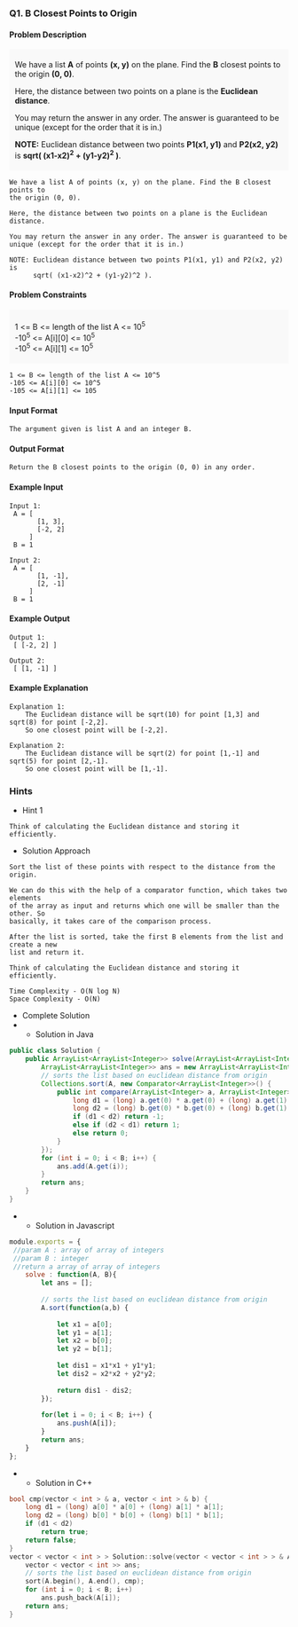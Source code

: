 ### Q1. B Closest Points to Origin
#### Problem Description
<div style="background-color: #f9f9f9; padding: 5px 10px;">
    <p>We have a list <strong>A</strong> of points <strong>(x, y)</strong> 
    on the plane. Find the <strong>B</strong> closest points to the origin 
    <strong>(0, 0)</strong>.</p>
    <p>Here, the distance between two points on a plane is the <strong>Euclidean 
    distance</strong>.</p>
    <p>You may return the answer in any order. The answer is guaranteed to 
    be unique (except for the order that it is in.)</p>
    <p><strong>NOTE:</strong> Euclidean distance between two points 
    <strong>P1(x1, y1)</strong> and <strong>P2(x2, y2)</strong> is 
    <strong>sqrt( (x1-x2)<sup>2</sup> + (y1-y2)<sup>2</sup> )</strong>.</p>
</div>

```text
We have a list A of points (x, y) on the plane. Find the B closest points to 
the origin (0, 0).

Here, the distance between two points on a plane is the Euclidean distance.

You may return the answer in any order. The answer is guaranteed to be 
unique (except for the order that it is in.)

NOTE: Euclidean distance between two points P1(x1, y1) and P2(x2, y2) is 
      sqrt( (x1-x2)^2 + (y1-y2)^2 ).
```
#### Problem Constraints
<div style="background-color: #f9f9f9; padding: 5px 10px;">
    <p>1 &lt;= B &lt;= length of the list A &lt;= 10<sup>5</sup><br> 
    -10<sup>5</sup> &lt;= A[i][0] &lt;= 10<sup>5</sup><br> 
    -10<sup>5</sup> &lt;= A[i][1] &lt;= 10<sup>5</sup></p>
</div>

```text
1 <= B <= length of the list A <= 10^5
-105 <= A[i][0] <= 10^5
-105 <= A[i][1] <= 105
```
#### Input Format
```text
The argument given is list A and an integer B.
```
#### Output Format
```text
Return the B closest points to the origin (0, 0) in any order.
```
#### Example Input
```text
Input 1:
 A = [ 
       [1, 3],
       [-2, 2] 
     ]
 B = 1

Input 2:
 A = [
       [1, -1],
       [2, -1]
     ] 
 B = 1
```
#### Example Output
```text
Output 1:
 [ [-2, 2] ]

Output 2:
 [ [1, -1] ]
```
#### Example Explanation
```text
Explanation 1:
    The Euclidean distance will be sqrt(10) for point [1,3] and sqrt(8) for point [-2,2].
    So one closest point will be [-2,2].

Explanation 2:
    The Euclidean distance will be sqrt(2) for point [1,-1] and sqrt(5) for point [2,-1].
    So one closest point will be [1,-1].
```
### Hints
* Hint 1
```text
Think of calculating the Euclidean distance and storing it efficiently.
```
* Solution Approach
```text
Sort the list of these points with respect to the distance from the origin. 

We can do this with the help of a comparator function, which takes two elements 
of the array as input and returns which one will be smaller than the other. So 
basically, it takes care of the comparison process.

After the list is sorted, take the first B elements from the list and create a new 
list and return it. 

Think of calculating the Euclidean distance and storing it efficiently.

Time Complexity - O(N log N)
Space Complexity - O(N)
```
* Complete Solution
* * Solution in Java
```java
public class Solution {
    public ArrayList<ArrayList<Integer>> solve(ArrayList<ArrayList<Integer>> A, int B) {
        ArrayList<ArrayList<Integer>> ans = new ArrayList<ArrayList<Integer>>();
        // sorts the list based on euclidean distance from origin
        Collections.sort(A, new Comparator<ArrayList<Integer>>() {
            public int compare(ArrayList<Integer> a, ArrayList<Integer> b) {
                long d1 = (long) a.get(0) * a.get(0) + (long) a.get(1) * a.get(1);
                long d2 = (long) b.get(0) * b.get(0) + (long) b.get(1) * b.get(1);
                if (d1 < d2) return -1;
                else if (d2 < d1) return 1;
                else return 0;
            }
        });
        for (int i = 0; i < B; i++) {
            ans.add(A.get(i));
        }
        return ans;
    }
}
```
* * Solution in Javascript
```javascript
module.exports = { 
 //param A : array of array of integers
 //param B : integer
 //return a array of array of integers
	solve : function(A, B){
	    let ans = [];
	    
	    // sorts the list based on euclidean distance from origin
	    A.sort(function(a,b) {
	
	        let x1 = a[0];
	        let y1 = a[1];
	        let x2 = b[0];
	        let y2 = b[1];
	        
	        let dis1 = x1*x1 + y1*y1;
	        let dis2 = x2*x2 + y2*y2;
	        
	        return dis1 - dis2;
	    });
	    
	    for(let i = 0; i < B; i++) {
	        ans.push(A[i]);
	    }
	    return ans;
	}
};
```
* * Solution in C++
```cpp
bool cmp(vector < int > & a, vector < int > & b) {
    long d1 = (long) a[0] * a[0] + (long) a[1] * a[1];
    long d2 = (long) b[0] * b[0] + (long) b[1] * b[1];
    if (d1 < d2) 
        return true;
    return false;
}
vector < vector < int > > Solution::solve(vector < vector < int > > & A, int B) {
    vector < vector < int >> ans;
    // sorts the list based on euclidean distance from origin
    sort(A.begin(), A.end(), cmp);
    for (int i = 0; i < B; i++)
        ans.push_back(A[i]);
    return ans;
}
```

